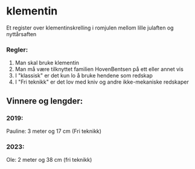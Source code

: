 # klementin
Et register over klementinskrelling i romjulen mellom lille julaften og nyttårsaften

### Regler:
1. Man skal bruke klementin
2. Man må være tilknyttet familien HovenBentsen på ett eller annet vis
3. I "klassisk" er det kun lo å bruke hendene som redskap
4. I "Fri teknikk" er det lov med kniv og andre ikke-mekaniske redskaper

## Vinnere og lengder:
### 2019: 
Pauline: 3 meter og 17 cm (Fri teknikk)

### 2023: 
Ole: 2 meter og 38 cm (fri teknikk)
